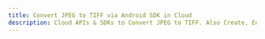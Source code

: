 ---title: Convert JPEG to TIFF via Android SDK in Clouddescription: Cloud APIs & SDKs to Convert JPEG to TIFF. Also Create, Edit & Render Microsoft Word & OpenOffice documents in the Cloud.---